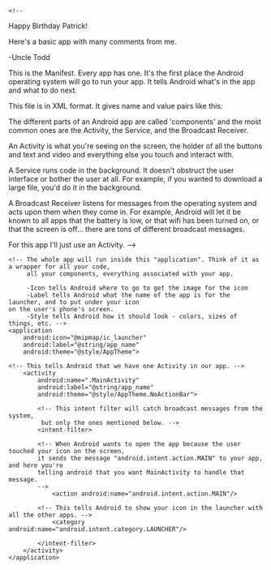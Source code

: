 <?xml version="1.0" encoding="utf-8"?>
<manifest xmlns:android="http://schemas.android.com/apk/res/android"
          package="com.tbse.happybirthdaypatrick">

    <!--

   Happy Birthday Patrick!

   Here's a basic app with many comments from me.

   -Uncle Todd


   This is the Manifest. Every app has one. It's the first place the Android operating system
   will go to run your app. It tells Android what's in the app and what to do next.

   This file is in XML format. It gives name and value pairs like this:

   <Patrick
     age:12
     color:blue
     />

   The different parts of an Android app are called 'components' and the most common ones are the Activity,
   the Service, and the Broadcast Receiver.

   An Activity is what you're seeing on the screen, the holder of all the buttons and text and video
   and everything else you touch and interact with.

   A Service runs code in the background. It doesn't obstruct the user interface or bother the user at all.
   For example, if you wanted to download a large file, you'd do it in the background.

   A Broadcast Receiver listens for messages from the operating system and acts upon them
   when they come in. For example, Android will let it be known to all apps that the battery is low, or that wifi has
   been turned on, or that the screen is off... there are tons of different broadcast messages.

   For this app I'll just use an Activity.
    -->


    <!-- The whole app will run inside this "application". Think of it as a wrapper for all your code,
         all your components, everything associated with your app.

         -Icon tells Android where to go to get the image for the icon
         -Label tells Android what the name of the app is for the launcher, and to put under your icon
    on the user's phone's screen.
         -Style tells Android how it should look - colors, sizes of things, etc. -->
    <application
        android:icon="@mipmap/ic_launcher"
        android:label="@string/app_name"
        android:theme="@style/AppTheme">

    <!-- This tells Android that we have one Activity in our app. -->
        <activity
            android:name=".MainActivity"
            android:label="@string/app_name"
            android:theme="@style/AppTheme.NoActionBar">

            <!-- This intent filter will catch broadcast messages from the system,
             but only the ones mentioned below. -->
            <intent-filter>

            <!-- When Android wants to open the app because the user touched your icon on the screen,
            it sends the message "android.intent.action.MAIN" to your app, and here you're
            telling android that you want MainActivity to handle that message.
            -->
                <action android:name="android.intent.action.MAIN"/>

            <!-- This tells Android to show your icon in the launcher with all the other apps. -->
                <category android:name="android.intent.category.LAUNCHER"/>

            </intent-filter>
        </activity>
    </application>

</manifest>

